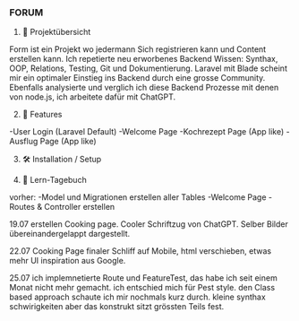 ### FORUM ###

1. 📘 Projektübersicht

Form ist ein Projekt wo jedermann Sich registrieren kann und Content erstellen kann.
Ich repetierte neu erworbenes Backend Wissen: Synthax, OOP, Relations, Testing, Git und Dokumentierung.
Laravel mit Blade scheint mir ein optimaler Einstieg ins Backend durch eine grosse Community. Ebenfalls analysierte und verglich ich diese Backend Prozesse mit denen von node.js, ich arbeitete dafür mit ChatGPT.


2. 🚀 Features

-User Login (Laravel Default)
-Welcome Page
-Kochrezept Page (App like)
-Ausflug Page (App like)

3. 🛠️ Installation / Setup



5. 📓 Lern-Tagebuch 

vorher: 
-Model und Migrationen erstellen aller Tables
-Welcome Page
-Routes & Controller erstellen

19.07 erstellen Cooking page. Cooler Schriftzug von ChatGPT. Selber Bilder übereinandergelappt dargestellt.

22.07 Cooking Page finaler Schliff auf Mobile, html verschieben, etwas mehr UI inspiration aus Google.

25.07 ich implemnetierte Route und FeatureTest, das habe ich seit einem Monat nicht mehr gemacht.
    ich entschied mich für Pest style.
    den Class based approach schaute ich mir nochmals kurz durch.
    kleine synthax schwirigkeiten aber das konstrukt sitzt grössten Teils fest.


